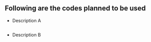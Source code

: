 ## Following are the codes planned to be used

- Description A
```sql

```

- Description B
```sql
```
